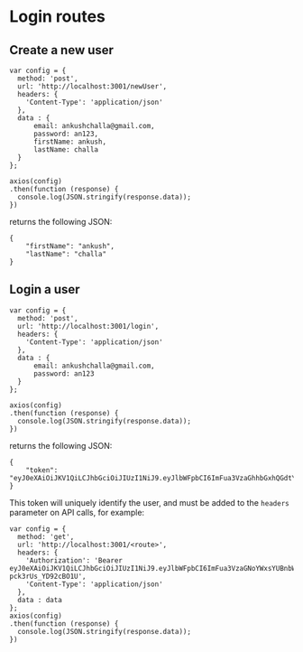 # Login routes

## Create a new user
```
var config = {
  method: 'post',
  url: 'http://localhost:3001/newUser',
  headers: { 
    'Content-Type': 'application/json'
  },
  data : {
      email: ankushchalla@gmail.com,
      password: an123,
      firstName: ankush,
      lastName: challa
  }
};

axios(config)
.then(function (response) {
  console.log(JSON.stringify(response.data));
})
```
returns the following JSON: 
```
{
    "firstName": "ankush",
    "lastName": "challa"
}
```

## Login a user
```
var config = {
  method: 'post',
  url: 'http://localhost:3001/login',
  headers: { 
    'Content-Type': 'application/json'
  },
  data : {
      email: ankushchalla@gmail.com,
      password: an123
  }
};

axios(config)
.then(function (response) {
  console.log(JSON.stringify(response.data));
})
```
returns the following JSON:
```
{
    "token": "eyJ0eXAiOiJKV1QiLCJhbGciOiJIUzI1NiJ9.eyJlbWFpbCI6ImFua3VzaGhhbGxhQGdtYWlsLmNvbSJ9.qAiHEACTNVAShh1D3EUQpFJXQQn1fUfXPfGL56fi5hM"
}
```
This token will uniquely identify the user, and must be added to the `headers` parameter on API calls, for example:
```
var config = {
  method: 'get',
  url: 'http://localhost:3001/<route>',
  headers: { 
    'Authorization': 'Bearer eyJ0eXAiOiJKV1QiLCJhbGciOiJIUzI1NiJ9.eyJlbWFpbCI6ImFua3VzaGNoYWxsYUBnbWFpbC5jb20ifQ.ainOTqmkHKQwgLtmnOqIiA0xu-pck3rUs_YD92cBO1U', 
    'Content-Type': 'application/json'
  },
  data : data
};
axios(config)
.then(function (response) {
  console.log(JSON.stringify(response.data));
})
```
